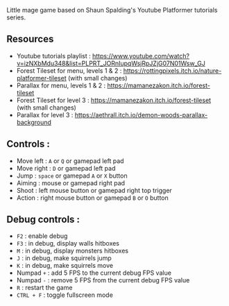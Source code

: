 Little mage game based on Shaun Spalding's Youtube Platformer tutorials series.

## Resources
* Youtube tutorials playlist : https://www.youtube.com/watch?v=izNXbMdu348&list=PLPRT_JORnIupqWsjRpJZjG07N01Wsw_GJ
* Forest Tileset for menu, levels 1 & 2 : https://rottingpixels.itch.io/nature-platformer-tileset (with small changes)
* Parallax for menu, levels 1 & 2 : https://mamanezakon.itch.io/forest-tileset
* Forest Tileset for level 3 : https://mamanezakon.itch.io/forest-tileset (with small changes)
* Parallax for level 3 : https://aethrall.itch.io/demon-woods-parallax-background

## Controls :
* Move left : `A` or `Q` or gamepad left pad
* Move right : `D` or gamepad left pad
* Jump : `space` or gamepad `A` or `X` button
* Aiming : mouse or gamepad right pad
* Shoot : left mouse button or gamepad right top trigger
* Action : right mouse button or gamepad `B` or `O` button

## Debug controls :
* `F2` : enable debug
* `F3` : in debug, display walls hitboxes
* `M` : in debug, display monsters hitboxes
* `J` : in debug, make squirrels jump
* `K` : in debug, make squirrels move
* Numpad `+` : add 5 FPS to the current debug FPS value
* Numpad `-` : remove 5 FPS from the current debug FPS value
* `R` : restart the game
* `CTRL + F` : toggle fullscreen mode
